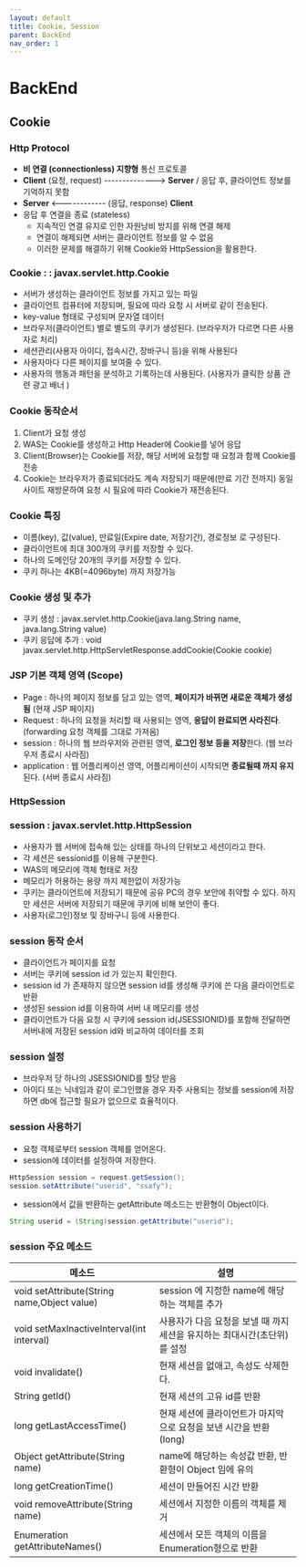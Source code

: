 ```yaml
---
layout: default
title: Cookie, Session
parent: BackEnd
nav_order: 1
---
```


# BackEnd

## Cookie

### Http Protocol
- **비 연결 (connectionless) 지향형** 통신 프로토콜
- **Client** (요청, request) --------------> **Server** / 응답 후, 클라이언트 정보를 기억하지 못함
- **Server** <------------ (응답, response) **Client**
- 응답 후 연결을 종료 (stateless)
  - 지속적인 연결 유지로 인한 자원낭비 방지를 위해 연결 해제
  - 연결이 해제되면 서버는 클라이언트 정보를 알 수 없음
  - 이러한 문제를 해결하기 위해 Cookie와 HttpSession을 활용한다.

### Cookie : : javax.servlet.http.Cookie
- 서버가 생성하는 클라이언트 정보를 가지고 있는 파일
- 클라이언트 컴퓨터에 저장되며, 필요에 따라 요청 시 서버로 같이 전송된다.
- key-value 형태로 구성되며 문자열 데이터
- 브라우저(클라이언트) 별로 별도의 쿠키가 생성된다. (브라우저가 다르면 다른 사용자로 처리)
- 세션관리(사용자 아이디, 접속시간, 장바구니 등)을 위해 사용된다
- 사용자마다 다른 페이지를 보여줄 수 있다.
- 사용자의 행동과 패턴을 분석하고 기록하는데 사용된다. (사용자가 클릭한 상품 관련 광고 배너 )

### Cookie 동작순서
1. Client가 요청 생성
2. WAS는 Cookie를 생성하고 Http Header에 Cookie를 넣어 응답
3. Client(Browser)는 Cookie를 저장, 해당 서버에 요청할 때 요청과 함께 Cookie를 전송
4. Cookie는 브라우저가 종료되더라도 계속 저장되기 때문에(만료 기간 전까지) 동일 사이트 재방문하여 요청 시 필요에 따라 Cookie가 재전송된다.

### Cookie 특징
- 이름(key), 값(value), 만료일(Expire date, 저장기간), 경로정보 로 구성된다.
- 클라이언트에 최대 300개의 쿠키를 저장할 수 있다.
- 하나의 도메인당 20개의 쿠키를 저장할 수 있다.
- 쿠키 하나는 4KB(=4096byte) 까지 저장가능

### Cookie 생성 및 추가
- 쿠키 생성 : javax.servlet.http.Cookie(java.lang.String name, java.lang.String value)
- 쿠키 응답에 추가 : void javax.servlet.http.HttpServletResponse.addCookie(Cookie cookie)

### JSP 기본 객체 영역 (Scope)
- Page : 하나의 페이지 정보를 담고 있는 영역, **페이지가 바뀌면 새로운 객체가 생성됨** (현재 JSP 페이지)
- Request : 하나의 요청을 처리할 때 사용되는 영역, **응답이 완료되면 사라진다**. (forwarding 요청 객체를 그대로 가져옴)
- session : 하나의 웹 브라우저와 관련된 영역, **로그인 정보 등을 저장**한다. (웹 브라우저 종료시 사라짐)
- application : 웹 어플리케이션 영역, 어플리케이션이 시작되면 **종료될때 까지 유지**된다. (서버 종료시 사라짐)

### HttpSession

### session : javax.servlet.http.HttpSession
- 사용자가 웹 서버에 접속해 있는 상태를 하나의 단위보고 세션이라고 한다.
- 각 세션은 sessionid를 이용해 구분한다.
- WAS의 메모리에 객체 형태로 저장
- 메모리가 허용하는 용량 까지 제한없이 저장가능
- 쿠키는 클라이언트에 저장되기 때문에 공유 PC의 경우 보안에 취약할 수 있다. 하지만 세션은 서버에 저장되기 때문에 쿠키에 비해 보안이 좋다. 
- 사용자(로그인)정보 및 장바구니 등에 사용한다.

### session 동작 순서
- 클라이언트가 페이지를 요청
- 서버는 쿠키에 session id 가 있는지 확인한다. 
- session id 가 존재하지 않으면 session id를 생성해 쿠키에 쓴 다음 클라이언트로 반환
- 생성된 session id를 이용하여 서버 내 메모리를 생성
- 클라이언트가 다음 요청 시 쿠키에 session id(JSESSIONID)를 포함해 전달하면 서버내에 저장된 session id와 비교하여 데이터를 조회

### session 설정
- 브라우저 당 하나의 JSESSIONID를 할당 받음
- 아이디 또는 닉네임과 같이 로그인했을 경우 자주 사용되는 정보를 session에 저장하면 db에 접근할 필요가 없으므로 효율적이다.

### session 사용하기
- 요청 객체로부터 session 객체를 얻어온다.
- session에 데이터를 설정하여 저장한다.

```java
HttpSession session = request.getSession();
session.setAttribute("userid", "ssafy");
```

- session에서 값을 반환하는 getAttribute 메소드는 반환형이 Object이다.

```java
String userid = (String)session.getAttribute("userid");
```

### session 주요 메소드
메소드 | 설명
--- | ---
void setAttribute(String name,Object value) | session 에 지정한 name에 해당하는 객체를 추가
void setMaxInactiveInterval(int interval) | 사용자가 다음 요청을 보낼 때 까지 세션을 유지하는 최대시간(초단위)를 설정
void invalidate() | 현재 세션을 없애고, 속성도 삭제한다.
String getId() | 현재 세션의 고유 id를 반환
long getLastAccessTime() | 현재 세션에 클라이언트가 마지막으로 요청을 보낸 시간을 반환(long)
Object getAttribute(String name) | name에 해당하는 속성값 반환, 반환형이 Object 임에 유의
long getCreationTime() | 세션이 만들어진 시간 반환
void removeAttribute(String name) | 세션에서 지정한 이름의 객체를 제거
Enumeration getAttributeNames() | 세션에서 모든 객체의 이름을 Enumeration형으로 반환










